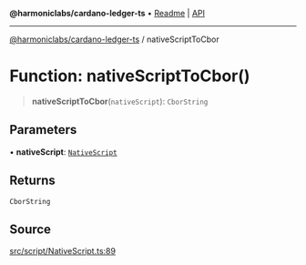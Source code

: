 **@harmoniclabs/cardano-ledger-ts** • [Readme](../Introduction.md) \| [API](../globals.md)

***

[@harmoniclabs/cardano-ledger-ts](../Introduction.md) / nativeScriptToCbor

# Function: nativeScriptToCbor()

> **nativeScriptToCbor**(`nativeScript`): `CborString`

## Parameters

• **nativeScript**: [`NativeScript`](../type-aliases/NativeScript.md)

## Returns

`CborString`

## Source

[src/script/NativeScript.ts:89](https://github.com/HarmonicLabs/cardano-ledger-ts/blob/d1659b0/src/script/NativeScript.ts#L89)
